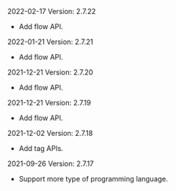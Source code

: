 2022-02-17 Version: 2.7.22
- Add flow API.

2022-01-21 Version: 2.7.21
- Add flow API.

2021-12-21 Version: 2.7.20
- Add flow API.

2021-12-21 Version: 2.7.19
- Add flow API.

2021-12-02 Version: 2.7.18
- Add tag APIs.

2021-09-26 Version: 2.7.17
- Support more type of programming language.

